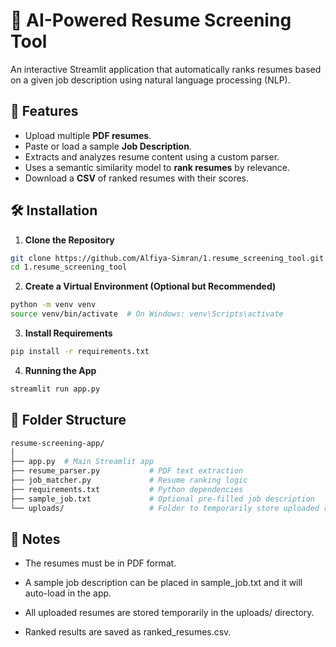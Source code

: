 # 📄 AI-Powered Resume Screening Tool

An interactive Streamlit application that automatically ranks resumes based on a given job description using natural language processing (NLP).

## 🚀 Features

- Upload multiple **PDF resumes**.
- Paste or load a sample **Job Description**.
- Extracts and analyzes resume content using a custom parser.
- Uses a semantic similarity model to **rank resumes** by relevance.
- Download a **CSV** of ranked resumes with their scores.

## 🛠️ Installation

1. **Clone the Repository**

```bash
git clone https://github.com/Alfiya-Simran/1.resume_screening_tool.git
cd 1.resume_screening_tool
```

2. **Create a Virtual Environment (Optional but Recommended)**

```bash
python -m venv venv
source venv/bin/activate  # On Windows: venv\Scripts\activate
```

3. **Install Requirements**

```bash
pip install -r requirements.txt
```

4. **Running the App**
```bash
streamlit run app.py
```

## 📁 Folder Structure
```bash
resume-screening-app/
│ 
├── app.py  # Main Streamlit app
├── resume_parser.py           # PDF text extraction
├── job_matcher.py             # Resume ranking logic
├── requirements.txt           # Python dependencies
├── sample_job.txt             # Optional pre-filled job description
└── uploads/                   # Folder to temporarily store uploaded resumes
```

## 📌 Notes
- The resumes must be in PDF format.

- A sample job description can be placed in sample_job.txt and it will auto-load in the app.

- All uploaded resumes are stored temporarily in the uploads/ directory.

- Ranked results are saved as ranked_resumes.csv.
